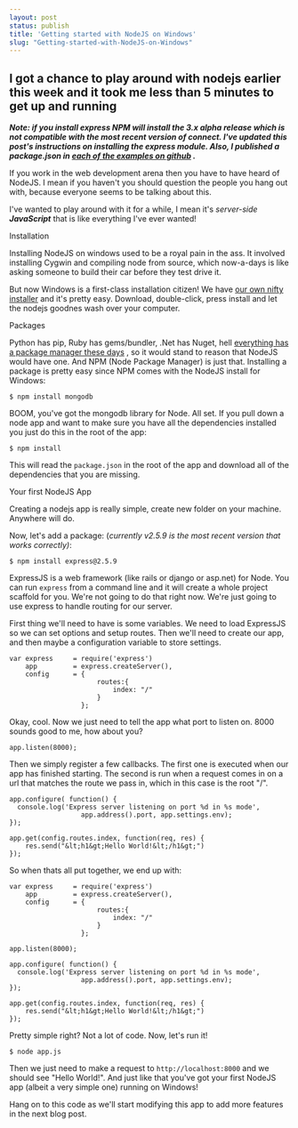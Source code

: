 ```yaml
---
layout: post
status: publish
title: 'Getting started with NodeJS on Windows'
slug: "Getting-started-with-NodeJS-on-Windows"
---
```


## I got a chance to play around with nodejs earlier this week and it took me less than 5 minutes to get up and running


***Note: if you install express NPM will install the 3.x alpha release which is not compatible with the most recent version of connect. I&#39;ve updated this post&#39;s instructions on installing the express module. Also, I published a package.json in [each of the examples on github][1] .***


If you work in the web development arena then you have to have heard of NodeJS. I mean if you haven't you should question the people you hang out with, because everyone seems to be talking about this.


I&#39;ve wanted to play around with it for a while, I mean it&#39;s *server-side **JavaScript*** that is like everything I&#39;ve ever wanted!


Installation

Installing NodeJS on windows used to be a royal pain in the ass. It involved installing Cygwin and compiling node from source, which now-a-days is like asking someone to build their car before they test drive it.


But now Windows is a first-class installation citizen! We have [our own nifty installer][2]  and it&#39;s pretty easy. Download, double-click, press install and let the nodejs goodnes wash over your computer.


Packages

Python has pip, Ruby has gems/bundler, .Net has Nuget, hell [everything has a package manager these days][3] , so it would stand to reason that NodeJS would have one. And NPM (Node Package Manager) is just that. Installing a package is pretty easy since NPM comes with the NodeJS install for Windows:


    $ npm install mongodb
    


BOOM, you've got the mongodb library for Node. All set. If you pull down a node app and want to make sure you have all the dependencies installed you just do this in the root of the app:


    $ npm install
    


This will read the `package.json` in the root of the app and download all of the dependencies that you are missing.


Your first NodeJS App

Creating a nodejs app is really simple, create new folder on your machine. Anywhere will do.


Now, let&#39;s add a package: (*currently v2.5.9 is the most recent version that works correctly)*:


    $ npm install express@2.5.9
    


ExpressJS is a web framework (like rails or django or asp.net) for Node. You can run `express` from a command line and it will create a whole project scaffold for you. We&#39;re not going to do that right now. We&#39;re just going to use express to handle routing for our server.


First thing we'll need to have is some variables. We need to load ExpressJS so we can set options and setup routes. Then we'll need to create our app, and then maybe a configuration variable to store settings.


    var express     = require('express')
        app         = express.createServer(),
        config      = {
                          routes:{
                              index: "/"
                          }
                      };
    


Okay, cool. Now we just need to tell the app what port to listen on. 8000 sounds good to me, how about you?


    app.listen(8000);
    


Then we simply register a few callbacks. The first one is executed when our app has finished starting. The second is run when a request comes in on a url that matches the route we pass in, which in this case is the root "/".


    app.configure( function() {
      console.log('Express server listening on port %d in %s mode', 
                      app.address().port, app.settings.env);
    });
    
    app.get(config.routes.index, function(req, res) {
        res.send("&lt;h1&gt;Hello World!&lt;/h1&gt;")
    });
    


So when thats all put together, we end up with:


    var express     = require('express')
        app         = express.createServer(),
        config      = {
                          routes:{
                              index: "/"
                          }
                      };
    
    app.listen(8000);
    
    app.configure( function() {
      console.log('Express server listening on port %d in %s mode', 
                      app.address().port, app.settings.env);
    });
    
    app.get(config.routes.index, function(req, res) {
        res.send("&lt;h1&gt;Hello World!&lt;/h1&gt;")
    });
    


Pretty simple right? Not a lot of code. Now, let's run it!


    $ node app.js
    


Then we just need to make a request to `http://localhost:8000` and we should see "Hello World!". And just like that you&#39;ve got your first NodeJS app (albeit a very simple one) running on Windows!


Hang on to this code as we'll start modifying this app to add more features in the next blog post.


  [1]: https://github.com/codeimpossible/NodeJS-On-Windows
  [2]: http://nodejs.org/dist/v0.6.15/node-v0.6.15.msi
  [3]: http://codeimpossible.com/2011/11/29/Installing-the-Package-Control-plugin-for-Sublime-Text
